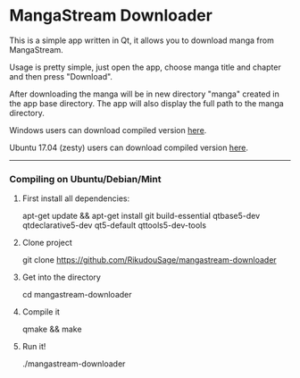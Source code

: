 # MangaStream Downloader

This is a simple app written in Qt, it allows you to download manga from MangaStream.

Usage is pretty simple, just open the app, choose manga title and chapter and then press "Download".

After downloading the manga will be in new directory "manga" created in the app base directory. The app will also display the full path to the manga directory.

Windows users can download compiled version [here](https://github.com/RikudouSage/mangastream-downloader/releases).

Ubuntu 17.04 (zesty) users can download compiled version [here](https://github.com/RikudouSage/mangastream-downloader/releases).

---

### Compiling on Ubuntu/Debian/Mint

1) First install all dependencies:

	apt-get update && apt-get install git build-essential qtbase5-dev qtdeclarative5-dev qt5-default qttools5-dev-tools

2) Clone project

	git clone https://github.com/RikudouSage/mangastream-downloader
   
3) Get into the directory

	cd mangastream-downloader
    
4) Compile it

	qmake && make
    
5) Run it!

	./mangastream-downloader
